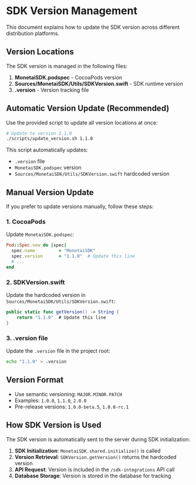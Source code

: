# SDK Version Management

This document explains how to update the SDK version across different distribution platforms.

## Version Locations

The SDK version is managed in the following files:

1. **MonetaiSDK.podspec** - CocoaPods version
2. **Sources/MonetaiSDK/Utils/SDKVersion.swift** - SDK runtime version
3. **.version** - Version tracking file

## Automatic Version Update (Recommended)

Use the provided script to update all version locations at once:

```bash
# Update to version 1.1.0
./scripts/update_version.sh 1.1.0
```

This script automatically updates:

- `.version` file
- `MonetaiSDK.podspec` version
- `Sources/MonetaiSDK/Utils/SDKVersion.swift` hardcoded version

## Manual Version Update

If you prefer to update versions manually, follow these steps:

### 1. CocoaPods

Update `MonetaiSDK.podspec`:

```ruby
Pod::Spec.new do |spec|
  spec.name         = "MonetaiSDK"
  spec.version      = "1.1.0"  # Update this line
  # ...
end
```

### 2. SDKVersion.swift

Update the hardcoded version in `Sources/MonetaiSDK/Utils/SDKVersion.swift`:

```swift
public static func getVersion() -> String {
    return "1.1.0"  # Update this line
}
```

### 3. .version file

Update the `.version` file in the project root:

```bash
echo "1.1.0" > .version
```

## Version Format

- Use semantic versioning: `MAJOR.MINOR.PATCH`
- Examples: `1.0.0`, `1.1.0`, `2.0.0`
- Pre-release versions: `1.0.0-beta.5`, `1.0.0-rc.1`

## How SDK Version is Used

The SDK version is automatically sent to the server during SDK initialization:

1. **SDK Initialization**: `MonetaiSDK.shared.initialize()` is called
2. **Version Retrieval**: `SDKVersion.getVersion()` returns the hardcoded version
3. **API Request**: Version is included in the `/sdk-integrations` API call
4. **Database Storage**: Version is stored in the database for tracking
